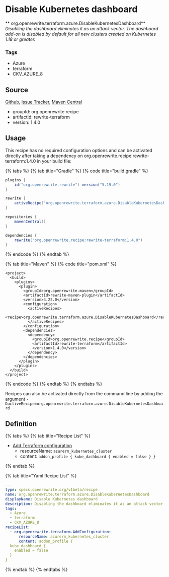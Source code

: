 # Disable Kubernetes dashboard

** org.openrewrite.terraform.azure.DisableKubernetesDashboard**
_Disabling the dashboard eliminates it as an attack vector. The dashboard add-on is disabled by default for all new clusters created on Kubernetes 1.18 or greater._

### Tags

* Azure
* terraform
* CKV_AZURE_8

## Source

[Github](https://github.com/openrewrite/rewrite-terraform), [Issue Tracker](https://github.com/openrewrite/rewrite-terraform/issues), [Maven Central](https://search.maven.org/artifact/org.openrewrite.recipe/rewrite-terraform/1.4.0/jar)

* groupId: org.openrewrite.recipe
* artifactId: rewrite-terraform
* version: 1.4.0


## Usage

This recipe has no required configuration options and can be activated directly after taking a dependency on org.openrewrite.recipe:rewrite-terraform:1.4.0 in your build file:

{% tabs %}
{% tab title="Gradle" %}
{% code title="build.gradle" %}
```groovy
plugins {
    id("org.openrewrite.rewrite") version("5.19.0")
}

rewrite {
    activeRecipe("org.openrewrite.terraform.azure.DisableKubernetesDashboard")
}

repositories {
    mavenCentral()
}

dependencies {
    rewrite("org.openrewrite.recipe:rewrite-terraform:1.4.0")
}
```
{% endcode %}
{% endtab %}

{% tab title="Maven" %}
{% code title="pom.xml" %}
```markup
<project>
  <build>
    <plugins>
      <plugin>
        <groupId>org.openrewrite.maven</groupId>
        <artifactId>rewrite-maven-plugin</artifactId>
        <version>4.22.0</version>
        <configuration>
          <activeRecipes>
            <recipe>org.openrewrite.terraform.azure.DisableKubernetesDashboard</recipe>
          </activeRecipes>
        </configuration>
        <dependencies>
          <dependency>
            <groupId>org.openrewrite.recipe</groupId>
            <artifactId>rewrite-terraform</artifactId>
            <version>1.4.0</version>
          </dependency>
        </dependencies>
      </plugin>
    </plugins>
  </build>
</project>
```
{% endcode %}
{% endtab %}
{% endtabs %}

Recipes can also be activated directly from the command line by adding the argument `-DactiveRecipe=org.openrewrite.terraform.azure.DisableKubernetesDashboard`

## Definition

{% tabs %}
{% tab title="Recipe List" %}
* [Add Terraform configuration](../../terraform/addconfiguration.md)
  * resourceName: `azurerm_kubernetes_cluster`
  * content: `addon_profile {
  kube_dashboard {
    enabled = false
  }
}`

{% endtab %}

{% tab title="Yaml Recipe List" %}
```yaml
---
type: specs.openrewrite.org/v1beta/recipe
name: org.openrewrite.terraform.azure.DisableKubernetesDashboard
displayName: Disable Kubernetes dashboard
description: Disabling the dashboard eliminates it as an attack vector. The dashboard add-on is disabled by default for all new clusters created on Kubernetes 1.18 or greater.
tags:
  - Azure
  - terraform
  - CKV_AZURE_8
recipeList:
  - org.openrewrite.terraform.AddConfiguration:
      resourceName: azurerm_kubernetes_cluster
      content: addon_profile {
  kube_dashboard {
    enabled = false
  }
}

```
{% endtab %}
{% endtabs %}
